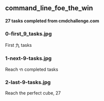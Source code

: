 ## command_line_foe_the_win
####  27 tasks completed from cmdchallenge.com
### 0-first_9_tasks.jpg
First 九 tasks
### 1-next-9-tasks.jpg
Reach חי completed tasks
### 2-last-9-tasks.jpg
Reach the perfect cube, 27
